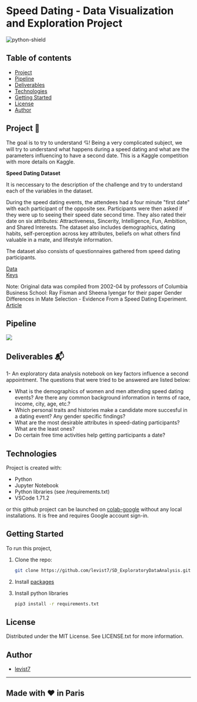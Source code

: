 # Speed Dating - Data Visualization and Exploration Project

![python-shield](https://forthebadge.com/images/badges/made-with-python.svg)  


## Table of contents
* [Project](#project)
* [Pipeline](#pipeline)
* [Deliverables](#deliverables)  
* [Technologies](#technologies)  
* [Getting Started](#getting-started)  
* [License](#license)  
* [Author](#author)  

## Project 🚧   

The goal is to try to understand 💘! Being a very complicated subject, we will try to understand what happens during a speed dating and what are the parameters influencing to have a second date. This is a Kaggle competition with more details on Kaggle.

**Speed Dating Dataset**

It is neccessary to the description of the challenge and try to understand each of the variables in the dataset.

During the speed dating events, the attendees had a four minute "first date" with each participant of the opposite sex. Participants were then asked if they were up to seeing their speed date second time. They also rated their date on six attributes: Attractiveness, Sincerity, Intelligence, Fun, Ambition, and Shared Interests. The dataset also includes demographics, dating habits, self-perception across key attributes, beliefs on what others find valuable in a mate, and lifestyle information.  

The dataset also consists of questionnaires gathered from speed dating participants.  

[Data](https://www.kaggle.com/code/aeshen/the-secret-to-getting-the-second-date/data)  
[Keys](https://www.kaggle.com/annavictoria/speed-dating-experiment#Speed%20Dating%20Data%20Key.doc)  

Note: Original data was compiled  from 2002-04 by professors of Columbia Business School: Ray Fisman and Sheena Iyengar for their paper Gender Differences in Mate Selection - Evidence From a Speed Dating Experiment. [Article](https://doi.org/10.1162/qjec.2006.121.2.67)

## Pipeline  

<img src = ".pipeline_summary.png">

## Deliverables 📬   

1- An exploratory data analysis notebook on key factors influence a second appointment. The questions that were tried to be answered are listed below: 

*  What is the demographics of women and men attending speed dating events? Are there any common background information in terms of race, income, city, age, etc.?  
* Which personal traits and histories make a candidate more succesful in a dating event? Any gender specific findings?  
* What are the most desirable attributes in speed-dating participants? What are the least ones?  
* Do certain free time activities help getting participants a date?  

## Technologies

Project is created with:
* Python
* Jupyter Notebook
* Python libraries (see /requirements.txt)
* VSCode 1.71.2  

or this github project can be launched on [colab-google](https://colab.research.google.com) without any local installations. It is free and requires Google account sign-in.  

## Getting Started

To run this project, 
1. Clone the repo:
   ```sh
   git clone https://github.com/levist7/SD_ExploratoryDataAnalysis.git
   ```
2. Install [packages](#technologies)

3. Install python libraries
   ```sh
   pip3 install -r requirements.txt
   ```

## License

Distributed under the MIT License. See LICENSE.txt for more information.

## Author  

* [levist7](https://github.com/levist7)  
---
Made with ❤️ in Paris
---

